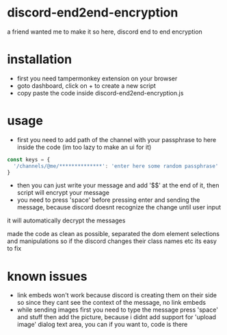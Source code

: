 # discord-end2end-encryption

a friend wanted me to make it so here, discord end to end encryption

# installation 
- first you need tampermonkey extension on your browser
- goto dashboard, click on + to create a new script
- copy paste the code inside discord-end2end-encryption.js

# usage
- first you need to add path of the channel with your passphrase to here inside the code (im too lazy to make an ui for it)
```js
const keys = {
  '/channels/@me/**************': 'enter here some random passphrase'
}
```
- then you can just write your message and add '$$' at the end of it, then script will encrypt your message
- you need to press 'space' before pressing enter and sending the message, because discord doesnt recognize the change until user input

it will automatically decrypt the messages

made the code as clean as possible, separated the dom element selections and manipulations so if the discord changes their class names etc its easy to fix

# known issues 
- link embeds won't work because discord is creating them on their side so since they cant see the context of the message, no link embeds
- while sending images first you need to type the message press 'space' and stuff then add the picture, because i didnt add support for 'upload image' dialog text area, you can if you want to, code is there
